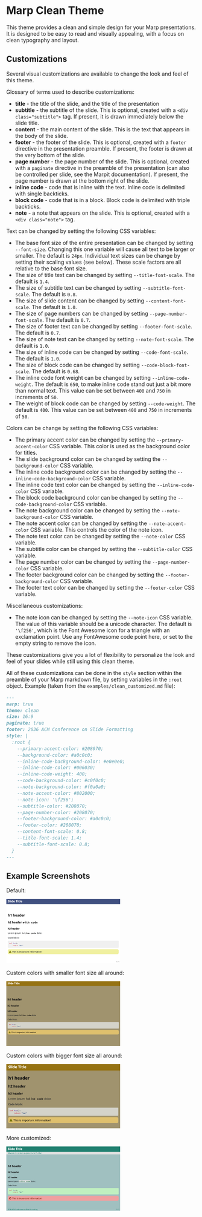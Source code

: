 # Marp Clean Theme

This theme provides a clean and simple design for your Marp presentations. It is designed to be easy
to read and visually appealing, with a focus on clean typography and layout.

## Customizations

Several visual customizations are available to change the look and feel of this theme.

Glossary of terms used to describe customizations:
- **title** - the title of the slide, and the title of the presentation
- **subtitle** - the subtitle of the slide. This is optional, created with a `<div
  class="subtitle">` tag. If present, it is drawn immediately below the slide title.
- **content** - the main content of the slide. This is the text that appears in the body of the slide.
- **footer** - the footer of the slide. This is optional, created with a `footer` directive in the
  presentation preamble. If present, the footer is drawn at the very bottom of the slide.
- **page number** - the page number of the slide. This is optional, created with a `paginate`
  directive in the preamble of the presentation (can also be controlled per slide, see the Marpit
  documentation). If present, the page number is drawn at the bottom right of the slide.
- **inline code** - code that is inline with the text. Inline code is delimited with single
  backticks.
- **block code** - code that is in a block. Block code is delimited with triple backticks. 
- **note** - a note that appears on the slide. This is optional, created with a `<div class="note">` tag.

Text can be changed by setting the following CSS variables:
- The base font size of the entire presentation can be changed by setting `--font-size`. Changing
  this one variable will cause all text to be larger or smaller. The default is `24px`. Individual
  text sizes can be change by setting their scaling values (see below). These scale factors are
  all relative to the base font size.
- The size of title text can be changed by setting `--title-font-scale`. The default is `1.4`.
- The size of subtitle text can be changed by setting `--subtitle-font-scale`. The default is `0.8`.
- The size of slide content can be changed by setting `--content-font-scale`. The default is `1.0`.
- The size of page numbers can be changed by setting `--page-number-font-scale`. The default is `0.7`.
- The size of footer text can be changed by setting `--footer-font-scale`. The default is `0.7`.
- The size of note text can be changed by setting `--note-font-scale`. The default is `1.0`.
- The size of inline code can be changed by setting `--code-font-scale`. The default is `1.0`.
- The size of block code can be changed by setting `--code-block-font-scale`. The default is `0.68`.
- The inline code font weight can be changed by setting `--inline-code-weight`. The default is
  `650`, to make inline code stand out just a bit more than normal text. This value can be set
  between `400` and `750` in increments of `50`.
- The weight of block code can be changed by setting `--code-weight`. The default is `400`. This
  value can be set between `400` and `750` in increments of `50`.

Colors can be change by setting the following CSS variables:
- The primary accent color can be changed by setting the `--primary-accent-color` CSS variable. This
  color is used as the background color for titles.
- The slide background color can be changed by setting the `--background-color` CSS variable.
- The inline code background color can be changed by setting the `--inline-code-background-color`
  CSS variable.
- The inline code text color can be changed by setting the `--inline-code-color` CSS variable.
- The block code background color can be changed by setting the `--code-background-color` CSS variable.
- The note background color can be changed by setting the `--note-background-color` CSS variable.
- The note accent color can be changed by setting the `--note-accent-color` CSS variable. This controls
  the color of the note icon.
- The note text color can be changed by setting the `--note-color` CSS variable.
- The subtitle color can be changed by setting the `--subtitle-color` CSS variable.
- The page number color can be changed by setting the `--page-number-color` CSS variable.
- The footer background color can be changed by setting the `--footer-background-color` CSS variable.
- The footer text color can be changed by setting the `--footer-color` CSS variable.

Miscellaneous customizations:
- The note icon can be changed by setting the `--note-icon` CSS variable. The value of this variable
  should be a unicode character. The default is `'\f256'`, which is the Font Awesome icon for a
  triangle with an exclamation point. Use any FontAwesome code point here, or set to the empty string
  to remove the icon.

These customizations give you a lot of flexibility to personalize the look and feel of your slides
while still using this clean theme.

All of these customizations can be done in the `style` section within the preamble of your Marp
markdown file, by setting variables in the `:root` object. Example (taken from the
`examples/clean_customized.md` file):

```markdown
---
marp: true
theme: clean
size: 16:9
paginate: true
footer: 2036 ACM Conference on Slide Formatting
style: |
  :root {
    --primary-accent-color: #208070;
    --background-color: #a0c0c0;
    --inline-code-background-color: #e0e0e0;
    --inline-code-color: #006030;
    --inline-code-weight: 400;
    --code-background-color: #c0f0c0;
    --note-background-color: #f0a0a0;
    --note-accent-color: #802000;
    --note-icon: '\f256';
    --subtitle-color: #208070;
    --page-number-color: #208070;
    --footer-background-color: #a0c0c0;
    --footer-color: #208070;
    --content-font-scale: 0.8;
    --title-font-scale: 1.4;
    --subtitle-font-scale: 0.8;
  }
---
```

## Example Screenshots

Default:

[<img src="../examples/clean.png" width="60%">](../examples/clean.md?plain=1)

Custom colors with smaller font size all around:

[<img src="../examples/clean_smaller.png" width="60%">](../examples/clean_smaller.md?plain=1)

Custom colors with bigger font size all around:

[<img src="../examples/clean_bigger.png" width="60%">](../examples/clean_bigger.md?plain=1)

More customized:

[<img src="../examples/clean_customized.png" width="60%">](../examples/clean_customized.md?plain=1)